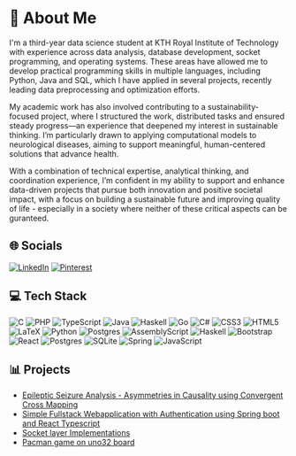 # 💫 About Me
I'm a third-year data science student at KTH Royal Institute of Technology with experience across data analysis, database development, socket programming, and operating systems. These areas have allowed me to develop practical programming skills in multiple languages, including Python, Java and SQL, which I have applied in several projects, recently leading data preprocessing and optimization efforts.

My academic work has also involved contributing to a sustainability-focused project, where I structured the work, distributed tasks and ensured steady progress—an experience that deepened my interest in sustainable thinking. I’m particularly drawn to applying computational models to neurological diseases, aiming to support meaningful, human-centered solutions that advance health.

With a combination of technical expertise, analytical thinking, and coordination experience, I’m confident in my ability to support and enhance data-driven projects that pursue both innovation and positive societal impact, with a focus on building a sustainable future and improving quality of life - especially in a society where neither of these critical aspects can be guranteed.


## 🌐 Socials
[![LinkedIn](https://img.shields.io/badge/LinkedIn-%230077B5.svg?logo=linkedin&logoColor=white)](https://www.linkedin.com/in/tenzin-sangpo-choedon-9b702b28b/) [![Pinterest](https://img.shields.io/badge/Pinterest-%23E60023.svg?logo=Pinterest&logoColor=white)](https://pinterest.com/miffyPrivy) 

<!-- [![Discord](https://img.shields.io/badge/Discord-%237289DA.svg?logo=discord&logoColor=white)]() -->
<!-- [![Reddit](https://img.shields.io/badge/Reddit-%23FF4500.svg?logo=Reddit&logoColor=white)](https://reddit.com/user/pochacoPrivy) -->

## 💻 Tech Stack
![C](https://img.shields.io/badge/c-%2300599C.svg?style=for-the-badge&logo=c&logoColor=white) ![PHP](https://img.shields.io/badge/php-%23777BB4.svg?style=for-the-badge&logo=php&logoColor=white) ![TypeScript](https://img.shields.io/badge/typescript-%23007ACC.svg?style=for-the-badge&logo=typescript&logoColor=white) ![Java](https://img.shields.io/badge/java-%23ED8B00.svg?style=for-the-badge&logo=openjdk&logoColor=white) ![Haskell](https://img.shields.io/badge/Haskell-5e5086?style=for-the-badge&logo=haskell&logoColor=white) ![Go](https://img.shields.io/badge/go-%2300ADD8.svg?style=for-the-badge&logo=go&logoColor=white) ![C#](https://img.shields.io/badge/c%23-%23239120.svg?style=for-the-badge&logo=csharp&logoColor=white) ![CSS3](https://img.shields.io/badge/css3-%231572B6.svg?style=for-the-badge&logo=css3&logoColor=white) ![HTML5](https://img.shields.io/badge/html5-%23E34F26.svg?style=for-the-badge&logo=html5&logoColor=white) ![LaTeX](https://img.shields.io/badge/latex-%23008080.svg?style=for-the-badge&logo=latex&logoColor=white) ![Python](https://img.shields.io/badge/python-3670A0?style=for-the-badge&logo=python&logoColor=ffdd54) ![Postgres](https://img.shields.io/badge/postgres-%23316192.svg?style=for-the-badge&logo=postgresql&logoColor=white) ![AssemblyScript](https://img.shields.io/badge/assembly%20script-%23000000.svg?style=for-the-badge&logo=assemblyscript&logoColor=white) ![Haskell](https://img.shields.io/badge/Haskell-5e5086?style=for-the-badge&logo=haskell&logoColor=white) ![Bootstrap](https://img.shields.io/badge/bootstrap-%238511FA.svg?style=for-the-badge&logo=bootstrap&logoColor=white) ![React](https://img.shields.io/badge/react-%2320232a.svg?style=for-the-badge&logo=react&logoColor=%2361DAFB) ![Postgres](https://img.shields.io/badge/postgres-%23316192.svg?style=for-the-badge&logo=postgresql&logoColor=white) ![SQLite](https://img.shields.io/badge/sqlite-%2307405e.svg?style=for-the-badge&logo=sqlite&logoColor=white) ![Spring](https://img.shields.io/badge/spring-%236DB33F.svg?style=for-the-badge&logo=spring&logoColor=white) ![JavaScript](https://img.shields.io/badge/javascript-%23323330.svg?style=for-the-badge&logo=javascript&logoColor=%23F7DF1E)
## 📊 Projects
- [Epileptic Seizure Analysis - Asymmetries in Causality using Convergent Cross Mapping](https://github.com/sappoPrivy/KEX)  
- [Simple Fullstack Webapplication with Authentication using Spring boot and React Typescript](https://github.com/sappoPrivy/Simple_fullstack_webapplication_with_authentication)
- [Socket layer Implementations](https://github.com/sappoPrivy/Socket_layer_implementations)  
- [Pacman game on uno32 board](https://github.com/sappoPrivy/Pacman_chipkit_uno32)


<!-- Proudly created with GPRM ( https://gprm.itsvg.in ) -->
